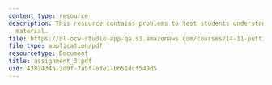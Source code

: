 ```yaml
---
content_type: resource
description: This resource contains problems to test students understanding of course
  material.
file: https://ol-ocw-studio-app-qa.s3.amazonaws.com/courses/14-11-putting-social-sciences-to-the-test-field-experiments-in-economics-spring-2006/4382434a3d9f7a5f63e1bb51dcf549d5_assignment_3.pdf
file_type: application/pdf
resourcetype: Document
title: assignment_3.pdf
uid: 4382434a-3d9f-7a5f-63e1-bb51dcf549d5
---
```

